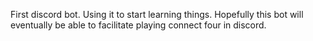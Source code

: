 First discord bot. Using it to start learning things. Hopefully this bot will eventually be able to facilitate playing connect four in discord.
